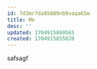 ```yaml
---
id: 7d3mr7da95089nb9vaqa65m
title: Me
desc: ''
updated: 1704915860565
created: 1704915855020
---
```


safsagf
